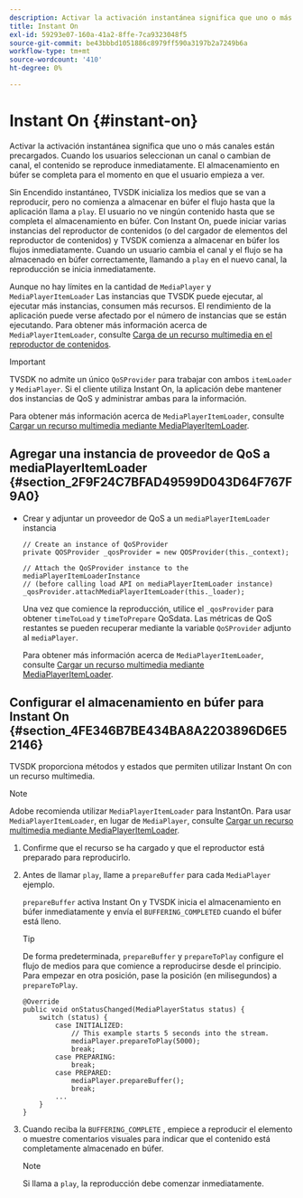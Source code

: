 ```yaml
---
description: Activar la activación instantánea significa que uno o más canales están precargados. Cuando los usuarios seleccionan un canal o cambian de canal, el contenido se reproduce inmediatamente. El almacenamiento en búfer se completa para el momento en que el usuario empieza a ver.
title: Instant On
exl-id: 59293e07-160a-41a2-8ffe-7ca9323048f5
source-git-commit: be43bbbd1051886c8979ff590a3197b2a7249b6a
workflow-type: tm+mt
source-wordcount: '410'
ht-degree: 0%

---
```


# Instant On {#instant-on}

Activar la activación instantánea significa que uno o más canales están precargados. Cuando los usuarios seleccionan un canal o cambian de canal, el contenido se reproduce inmediatamente. El almacenamiento en búfer se completa para el momento en que el usuario empieza a ver.

Sin Encendido instantáneo, TVSDK inicializa los medios que se van a reproducir, pero no comienza a almacenar en búfer el flujo hasta que la aplicación llama a `play`. El usuario no ve ningún contenido hasta que se completa el almacenamiento en búfer. Con Instant On, puede iniciar varias instancias del reproductor de contenidos (o del cargador de elementos del reproductor de contenidos) y TVSDK comienza a almacenar en búfer los flujos inmediatamente. Cuando un usuario cambia el canal y el flujo se ha almacenado en búfer correctamente, llamando a `play` en el nuevo canal, la reproducción se inicia inmediatamente.

Aunque no hay límites en la cantidad de `MediaPlayer` y `MediaPlayerItemLoader` Las instancias que TVSDK puede ejecutar, al ejecutar más instancias, consumen más recursos. El rendimiento de la aplicación puede verse afectado por el número de instancias que se están ejecutando. Para obtener más información acerca de `MediaPlayerItemLoader`, consulte [Carga de un recurso multimedia en el reproductor de contenidos](../../../tvsdk-3x-android-prog/android-3x-content-playback-options-android2/mediaplayer-initialize-for-video/android-3x-media-resource-load.md).

>[!IMPORTANT]
>
>TVSDK no admite un único `QoSProvider` para trabajar con ambos `itemLoader` y `MediaPlayer`. Si el cliente utiliza Instant On, la aplicación debe mantener dos instancias de QoS y administrar ambas para la información.

Para obtener más información acerca de `MediaPlayerItemLoader`, consulte [Cargar un recurso multimedia mediante MediaPlayerItemLoader](../../../tvsdk-3x-android-prog/android-3x-content-playback-options-android2/mediaplayer-initialize-for-video/android-3x-media-resource-mediaplayeritemloader.md).

## Agregar una instancia de proveedor de QoS a mediaPlayerItemLoader {#section_2F9F24C7BFAD49599D043D64F767F9A0}

* Crear y adjuntar un proveedor de QoS a un `mediaPlayerItemLoader` instancia

   ```
   // Create an instance of QoSProvider  
   private QOSProvider _qosProvider = new QOSProvider(this._context);  
   
   // Attach the QoSProvider instance to the mediaPlayerItemLoaderInstance  
   // (before calling load API on mediaPlayerItemLoader instance)  
   _qosProvider.attachMediaPlayerItemLoader(this._loader); 
   ```

   Una vez que comience la reproducción, utilice el `_qosProvider` para obtener `timeToLoad` y `timeToPrepare` QoSdata. Las métricas de QoS restantes se pueden recuperar mediante la variable `QoSProvider` adjunto al `mediaPlayer`.

   Para obtener más información acerca de `MediaPlayerItemLoader`, consulte [Cargar un recurso multimedia mediante MediaPlayerItemLoader](../../../tvsdk-3x-android-prog/android-3x-content-playback-options-android2/mediaplayer-initialize-for-video/android-3x-media-resource-mediaplayeritemloader.md).

## Configurar el almacenamiento en búfer para Instant On {#section_4FE346B7BE434BA8A2203896D6E52146}

TVSDK proporciona métodos y estados que permiten utilizar Instant On con un recurso multimedia.

>[!NOTE]
>
>Adobe recomienda utilizar `MediaPlayerItemLoader` para InstantOn. Para usar `MediaPlayerItemLoader`, en lugar de `MediaPlayer`, consulte [Cargar un recurso multimedia mediante MediaPlayerItemLoader](../../../tvsdk-3x-android-prog/android-3x-content-playback-options-android2/mediaplayer-initialize-for-video/android-3x-media-resource-mediaplayeritemloader.md).

1. Confirme que el recurso se ha cargado y que el reproductor está preparado para reproducirlo.
1. Antes de llamar `play`, llame a `prepareBuffer` para cada `MediaPlayer` ejemplo.

   `prepareBuffer` activa Instant On y TVSDK inicia el almacenamiento en búfer inmediatamente y envía el `BUFFERING_COMPLETED` cuando el búfer está lleno.

   >[!TIP]
   >
   >De forma predeterminada, `prepareBuffer` y `prepareToPlay` configure el flujo de medios para que comience a reproducirse desde el principio. Para empezar en otra posición, pase la posición (en milisegundos) a `prepareToPlay`.

   ```
   @Override 
   public void onStatusChanged(MediaPlayerStatus status) { 
       switch (status) { 
           case INITIALIZED: 
               // This example starts 5 seconds into the stream. 
               mediaPlayer.prepareToPlay(5000); 
               break; 
           case PREPARING: 
               break; 
           case PREPARED: 
               mediaPlayer.prepareBuffer(); 
               break; 
           ... 
       } 
   }
   ```

1. Cuando reciba la `BUFFERING_COMPLETE` , empiece a reproducir el elemento o muestre comentarios visuales para indicar que el contenido está completamente almacenado en búfer.

   >[!NOTE]
   >
   >Si llama a `play`, la reproducción debe comenzar inmediatamente.
